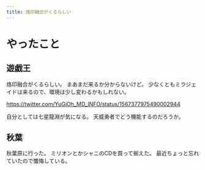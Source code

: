 ```yaml
---
title: 烙印融合がくるらしい
---
```


# やったこと

## 遊戯王

烙印融合がくるらしい。
まあまだ来るか分からないけど。
少なくともミラジェイドは来るので、環境は少し変わるかもしれない。

<https://twitter.com/YuGiOh_MD_INFO/status/1567377975490002944>

自分としては七星龍淵が気になる。
天威勇者でどう機能するのだろうか。

## 秋葉

秋葉原に行った。
ミリオンとかシャニのCDを買って揃えた。
最近ちょっと忘れていたので懺悔している。
